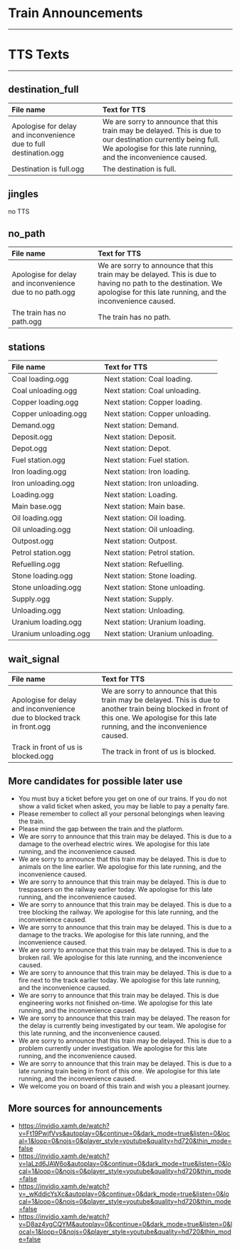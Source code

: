 
# Train Announcements
***

# TTS Texts
***

## destination_full
|File name||Text for TTS|
|:---|:---|:---|
|Apologise for delay and inconvenience due to full destination.ogg || We are sorry to announce that this train may be delayed. This is due to our destination currently being full. We apologise for this late running, and the inconvenience caused.|
|Destination is full.ogg || The destination is full.|

## jingles
no TTS

## no_path
|File name || Text for TTS|
|:---|:---|:---|
|Apologise for delay and inconvenience due to no path.ogg || We are sorry to announce that this train may be delayed. This is due to having no path to the destination. We apologise for this late running, and the inconvenience caused.|
|The train has no path.ogg || The train has no path.|

## stations
|File name || Text for TTS|
|:---|:---|:---|
|Coal loading.ogg || Next station: Coal loading.|
|Coal unloading.ogg || Next station: Coal unloading.|
|Copper loading.ogg || Next station: Copper loading.|
|Copper unloading.ogg || Next station: Copper unloading.|
|Demand.ogg || Next station: Demand.|
|Deposit.ogg || Next station: Deposit.|
|Depot.ogg || Next station: Depot.|
|Fuel station.ogg || Next station: Fuel station.|
|Iron loading.ogg || Next station: Iron loading.|
|Iron unloading.ogg || Next station: Iron unloading.|
|Loading.ogg || Next station: Loading.|
|Main base.ogg || Next station: Main base.|
|Oil loading.ogg || Next station: Oil loading.|
|Oil unloading.ogg || Next station: Oil unloading.|
|Outpost.ogg || Next station: Outpost.|
|Petrol station.ogg || Next station: Petrol station.|
|Refuelling.ogg || Next station: Refuelling.|
|Stone loading.ogg || Next station: Stone loading.|
|Stone unloading.ogg || Next station: Stone unloading.|
|Supply.ogg || Next station: Supply.|
|Unloading.ogg || Next station: Unloading.|
|Uranium loading.ogg || Next station: Uranium loading.|
|Uranium unloading.ogg || Next station: Uranium unloading.|

## wait_signal
|File name || Text for TTS|
|:---|:---|:---|
|Apologise for delay and inconvenience due to blocked track in front.ogg || We are sorry to announce that this train may be delayed. This is due to another train being blocked in front of this one. We apologise for this late running, and the inconvenience caused.|
|Track in front of us is blocked.ogg || The track in front of us is blocked.|

## More candidates for possible later use
* You must buy a ticket before you get on one of our trains. If you do not show a valid ticket when asked, you may be liable to pay a penalty fare.
* Please remember to collect all your personal belongings when leaving the train.
* Please mind the gap between the train and the platform.
* We are sorry to announce that this train may be delayed. This is due to a damage to the overhead electric wires. We apologise for this late running, and the inconvenience caused.
* We are sorry to announce that this train may be delayed. This is due to animals on the line earlier. We apologise for this late running, and the inconvenience caused.
* We are sorry to announce that this train may be delayed. This is due to trespassers on the railway earlier today. We apologise for this late running, and the inconvenience caused.
* We are sorry to announce that this train may be delayed. This is due to a tree blocking the railway. We apologise for this late running, and the inconvenience caused.
* We are sorry to announce that this train may be delayed. This is due to a damage to the tracks. We apologise for this late running, and the inconvenience caused.
* We are sorry to announce that this train may be delayed. This is due to a broken rail. We apologise for this late running, and the inconvenience caused.
* We are sorry to announce that this train may be delayed. This is due to a fire next to the track earlier today. We apologise for this late running, and the inconvenience caused.
* We are sorry to announce that this train may be delayed. This is due engineering works not finished on-time. We apologise for this late running, and the inconvenience caused.
* We are sorry to announce that this train may be delayed. The reason for the delay is currently being investigated by our team. We apologise for this late running, and the inconvenience caused.
* We are sorry to announce that this train may be delayed. This is due to a problem currently under investigation. We apologise for this late running, and the inconvenience caused.
* We are sorry to announce that this train may be delayed. This is due to a late running train being in front of this one. We apologise for this late running, and the inconvenience caused.
* We welcome you on board of this train and wish you a pleasant journey.

## More sources for announcements
* https://invidio.xamh.de/watch?v=Ft19PwjfVvs&autoplay=0&continue=0&dark_mode=true&listen=0&local=1&loop=0&nojs=0&player_style=youtube&quality=hd720&thin_mode=false
* https://invidio.xamh.de/watch?v=IaLzd6JAW6o&autoplay=0&continue=0&dark_mode=true&listen=0&local=1&loop=0&nojs=0&player_style=youtube&quality=hd720&thin_mode=false
* https://invidio.xamh.de/watch?v=_wKddicYsXc&autoplay=0&continue=0&dark_mode=true&listen=0&local=1&loop=0&nojs=0&player_style=youtube&quality=hd720&thin_mode=false
* https://invidio.xamh.de/watch?v=D8az4ygCQYM&autoplay=0&continue=0&dark_mode=true&listen=0&local=1&loop=0&nojs=0&player_style=youtube&quality=hd720&thin_mode=false
